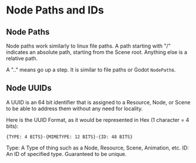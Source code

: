 # Node Paths and IDs

## Node Paths
Node paths work similarly to linux file paths. A path starting with "/" indicates an absolute path,
starting from the Scene root. Anything else is a relative path.

A ".." means go up a step. It is similar to file paths or Godot `NodePath`s.

## Node UUIDs
A UUID is an 64 bit identifier that is assigned to a Resource, Node, or Scene to be able to address them
without any need for locality. 

Here is the UUID Format, as it would be represented in Hex (1 character = 4 bits):
```
{TYPE: 4 BITS}-{MIMETYPE: 12 BITS}-{ID: 48 BITS}
```

Type: A Type of thing such as a Node, Resource, Scene, Animation, etc.
ID: An ID of specified type. Guaranteed to be unique. 


